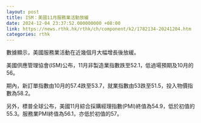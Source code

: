 ```yaml
---
layout: post
title: ISM：美國11月服務業活動放緩
date: 2024-12-04 23:37:52.000000000 +08:00
link: https://news.rthk.hk/rthk/ch/component/k2/1782134-20241204.htm
categories: rthk
---
```


數據顯示，美國服務業活動在近幾個月大幅增長後放緩。

美國供應管理協會(ISM)公布，11月非製造業指數跌至52.1，低過場預期及10月的56。

期內，新訂單指數由10月的57.4跌至53.7，就業指數由53跌至51.5，投入物價指數為58.2。

另外，標普全球公布，美國11月綜合採購經理指數(PMI)終值為54.9，低於初值的55.3。服務業PMI終值為56.1，亦低於初值的57。
